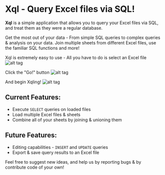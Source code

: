 Xql - Query Excel files via SQL!
===================================

**Xql** is a simple application that allows you to query your Excel files via SQL, and treat them as they were a regular database.

Get the most out of your data - From simple SQL queries to complex queries & analysis on your data.
Join multiple sheets from different Excel files, use the familiar SQL functions and more! 

Xql is extremely easy to use - All you have to do is select an Excel file 
![alt tag](http://i.imgur.com/kAhDNur.png) 



Click the "Go!" button
![alt tag](http://i.imgur.com/pNmlKJe.png) 



And begin Xqling!
![alt tag](http://i.imgur.com/3FB9pyM.png) 



Current Features:
------------------
- Execute ``SELECT`` queries on loaded files
- Load multiple Excel files & sheets
- Combine all of your sheets by joining & unioning them

Future Features:
------------------
- Editing capabilities - ``INSERT`` and ``UPDATE`` queries
- Export & save query results to an Excel file


Feel free to suggest new ideas, and help us by reporting bugs & by contribute code of your own!
